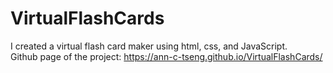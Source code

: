 # VirtualFlashCards
I created a virtual flash card maker using html, css, and JavaScript. <br/>
Github page of the project: https://ann-c-tseng.github.io/VirtualFlashCards/
